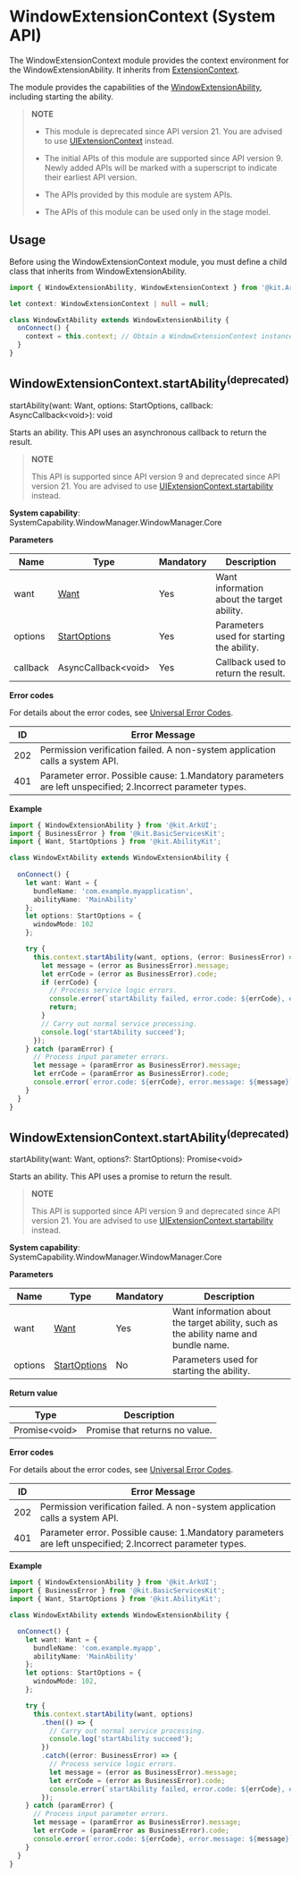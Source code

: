 # WindowExtensionContext (System API)
<!--Kit: ArkUI-->
<!--Subsystem: Window-->
<!--Owner: @chbchb12-->
<!--Designer: @stupidb-->
<!--Tester: @qinliwen0417-->
<!--Adviser: @ge-yafang-->

The WindowExtensionContext module provides the context environment for the WindowExtensionAbility. It inherits from [ExtensionContext](../apis-ability-kit/js-apis-inner-application-extensionContext.md).

The module provides the capabilities of the [WindowExtensionAbility](js-apis-application-windowExtensionAbility-sys.md), including starting the ability.

> **NOTE**
>
>  - This module is deprecated since API version 21. You are advised to use [UIExtensionContext](../apis-ability-kit/js-apis-inner-application-uiExtensionContext.md) instead.
> 
>  - The initial APIs of this module are supported since API version 9. Newly added APIs will be marked with a superscript to indicate their earliest API version.
>
>  - The APIs provided by this module are system APIs.
>
>  - The APIs of this module can be used only in the stage model.

## Usage

Before using the WindowExtensionContext module, you must define a child class that inherits from WindowExtensionAbility.

```ts
import { WindowExtensionAbility, WindowExtensionContext } from '@kit.ArkUI';

let context: WindowExtensionContext | null = null;

class WindowExtAbility extends WindowExtensionAbility {
  onConnect() {
    context = this.context; // Obtain a WindowExtensionContext instance.
  }
}
```

## WindowExtensionContext.startAbility<sup>(deprecated)</sup>

startAbility(want: Want, options: StartOptions, callback: AsyncCallback&lt;void&gt;): void

Starts an ability. This API uses an asynchronous callback to return the result.

> **NOTE**
>
>  This API is supported since API version 9 and deprecated since API version 21. You are advised to use [UIExtensionContext.startability](../apis-ability-kit/js-apis-inner-application-uiExtensionContext.md#startability-1) instead.

**System capability**: SystemCapability.WindowManager.WindowManager.Core

**Parameters**

| Name| Type| Mandatory| Description|
| -------- | -------- | -------- | -------- |
| want | [Want](../apis-ability-kit/js-apis-app-ability-want.md)  | Yes| Want information about the target ability.|
| options | [StartOptions](../apis-ability-kit/js-apis-app-ability-startOptions.md) | Yes| Parameters used for starting the ability.|
| callback | AsyncCallback&lt;void&gt; | Yes| Callback used to return the result.|

**Error codes**

For details about the error codes, see [Universal Error Codes](../errorcode-universal.md).

| ID| Error Message|
| ------- | --------------------------------------------- |
| 202     | Permission verification failed. A non-system application calls a system API. |
| 401     | Parameter error. Possible cause: 1.Mandatory parameters are left unspecified; 2.Incorrect parameter types. |

**Example**

```ts
import { WindowExtensionAbility } from '@kit.ArkUI';
import { BusinessError } from '@kit.BasicServicesKit';
import { Want, StartOptions } from '@kit.AbilityKit';

class WindowExtAbility extends WindowExtensionAbility {
  
  onConnect() {
    let want: Want = {
      bundleName: 'com.example.myapplication',
      abilityName: 'MainAbility'
    };
    let options: StartOptions = {
      windowMode: 102
    };

    try {
      this.context.startAbility(want, options, (error: BusinessError) => {
        let message = (error as BusinessError).message;
        let errCode = (error as BusinessError).code;
        if (errCode) {
          // Process service logic errors.
          console.error(`startAbility failed, error.code: ${errCode}, error.message: ${message}`);
          return;
        }
        // Carry out normal service processing.
        console.log('startAbility succeed');
      });
    } catch (paramError) {
      // Process input parameter errors.
      let message = (paramError as BusinessError).message;
      let errCode = (paramError as BusinessError).code;
      console.error(`error.code: ${errCode}, error.message: ${message}`);
    }
  }
}
```

## WindowExtensionContext.startAbility<sup>(deprecated)</sup>

startAbility(want: Want, options?: StartOptions): Promise\<void>

Starts an ability. This API uses a promise to return the result.

> **NOTE**
>
>  This API is supported since API version 9 and deprecated since API version 21. You are advised to use [UIExtensionContext.startability](../apis-ability-kit/js-apis-inner-application-uiExtensionContext.md#startability-2) instead.

**System capability**: SystemCapability.WindowManager.WindowManager.Core

**Parameters**

| Name| Type| Mandatory| Description|
| -------- | -------- | -------- | -------- |
| want | [Want](../apis-ability-kit/js-apis-app-ability-want.md)  | Yes| Want information about the target ability, such as the ability name and bundle name.|
| options | [StartOptions](../apis-ability-kit/js-apis-app-ability-startOptions.md) | No| Parameters used for starting the ability.|

**Return value**

| Type| Description|
| -------- | -------- |
| Promise&lt;void&gt; | Promise that returns no value.|

**Error codes**

For details about the error codes, see [Universal Error Codes](../errorcode-universal.md).

| ID| Error Message|
| ------- | --------------------------------------------- |
| 202     | Permission verification failed. A non-system application calls a system API. |
| 401     | Parameter error. Possible cause: 1.Mandatory parameters are left unspecified; 2.Incorrect parameter types. |

**Example**

```ts
import { WindowExtensionAbility } from '@kit.ArkUI';
import { BusinessError } from '@kit.BasicServicesKit';
import { Want, StartOptions } from '@kit.AbilityKit';

class WindowExtAbility extends WindowExtensionAbility {

  onConnect() {
    let want: Want = {
      bundleName: 'com.example.myapp',
      abilityName: 'MainAbility'
    };
    let options: StartOptions = {
      windowMode: 102,
    };

    try {
      this.context.startAbility(want, options)
        .then(() => {
          // Carry out normal service processing.
          console.log('startAbility succeed');
        })
        .catch((error: BusinessError) => {
          // Process service logic errors.
          let message = (error as BusinessError).message;
          let errCode = (error as BusinessError).code;
          console.error(`startAbility failed, error.code: ${errCode}, error.message: ${message}`);
        });
    } catch (paramError) {
      // Process input parameter errors.
      let message = (paramError as BusinessError).message;
      let errCode = (paramError as BusinessError).code;
      console.error(`error.code: ${errCode}, error.message: ${message}`);
    }
  }
}
```
